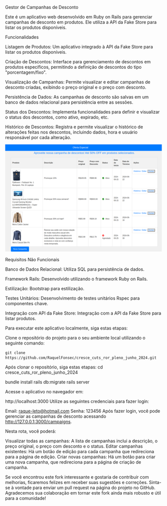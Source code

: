 Gestor de Campanhas de Desconto

Este é um aplicativo web desenvolvido em Ruby on Rails para gerenciar campanhas de desconto em produtos. Ele utiliza a API da Fake Store para listar os produtos disponíveis.

Funcionalidades

Listagem de Produtos: Um aplicativo integrado à API da Fake Store para listar os produtos disponíveis.

Criação de Descontos: Interface para gerenciamento de descontos em produtos específicos, permitindo a definição de descontos do tipo "porcentagem/fixo".

Visualização de Campanhas: Permite visualizar e editar campanhas de desconto criadas, exibindo o preço original e o preço com desconto.

Persistência de Dados: As campanhas de desconto são salvas em um banco de dados relacional para persistência entre as sessões.

Status dos Descontos: Implementa funcionalidades para definir e visualizar o status dos descontos, como ativo, expirado, etc.

Histórico de Descontos: Registra e permite visualizar o histórico de alterações feitas nos descontos, incluindo dados, hora e usuário responsável por cada alteração.



![campanha](image-1.png)














Requisitos Não Funcionais

Banco de Dados Relacional: Utiliza SQL para persistência de dados.

Framework Rails: Desenvolvido utilizando o framework Ruby on Rails.

Estilização: Bootstrap para estilização.

Testes Unitários: Desenvolvimento de testes unitários Rspec para componentes chave.

Integração com API da Fake Store: Integração com a API da Fake Store para listar produtos.

Para executar este aplicativo localmente, siga estas etapas:

Clone o repositório do projeto para o seu ambiente local utilizando o seguinte comando:

    git clone https://github.com/RaquelFonsec/cresce_cuts_ror_pleno_junho_2024.git

   Após clonar o repositório, siga estas etapas: cd cresce_cuts_ror_pleno_junho_2024

   bundle install
   rails db:migrate
   rails server

   Acesse o aplicativo no navegador em: 
   
   http://localhost:3000
   Utilize as seguintes credenciais para fazer login:


Email: raque-leto@hotmail.com
Senha: 123456
Após fazer login, você pode gerenciar as campanhas de desconto acessando http://127.0.0.1:3000/campaigns. 

Nesta rota, você poderá:

Visualizar todas as campanhas: A lista de campanhas inclui a descrição, o preço original, o preço com desconto e o status.
Editar campanhas existentes: Há um botão de edição para cada campanha que redireciona para a página de edição.
Criar novas campanhas: Há um botão para criar uma nova campanha, que redireciona para a página de criação de campanha.

Se você encontrou este fork interessante e gostaria de contribuir com melhorias, ficaremos felizes em receber suas sugestões e correções. Sinta-se à vontade para enviar um pull request na página do projeto no GitHub. Agradecemos sua colaboração em tornar este fork ainda mais robusto e útil para a comunidade!

